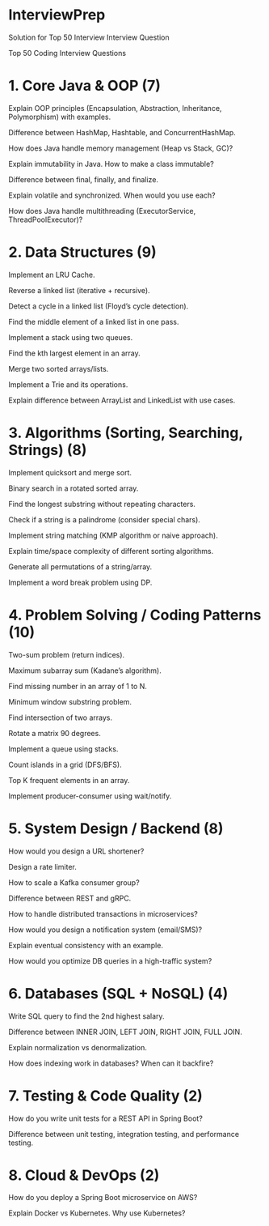# InterviewPrep
Solution for Top 50 Interview Interview Question

Top 50 Coding Interview Questions
# 1. Core Java & OOP (7)

Explain OOP principles (Encapsulation, Abstraction, Inheritance, Polymorphism) with examples.

Difference between HashMap, Hashtable, and ConcurrentHashMap.

How does Java handle memory management (Heap vs Stack, GC)?

Explain immutability in Java. How to make a class immutable?

Difference between final, finally, and finalize.

Explain volatile and synchronized. When would you use each?

How does Java handle multithreading (ExecutorService, ThreadPoolExecutor)?

# 2. Data Structures (9)

Implement an LRU Cache.

Reverse a linked list (iterative + recursive).

Detect a cycle in a linked list (Floyd’s cycle detection).

Find the middle element of a linked list in one pass.

Implement a stack using two queues.

Find the kth largest element in an array.

Merge two sorted arrays/lists.

Implement a Trie and its operations.

Explain difference between ArrayList and LinkedList with use cases.

# 3. Algorithms (Sorting, Searching, Strings) (8)

Implement quicksort and merge sort.

Binary search in a rotated sorted array.

Find the longest substring without repeating characters.

Check if a string is a palindrome (consider special chars).

Implement string matching (KMP algorithm or naive approach).

Explain time/space complexity of different sorting algorithms.

Generate all permutations of a string/array.

Implement a word break problem using DP.

# 4. Problem Solving / Coding Patterns (10)

Two-sum problem (return indices).

Maximum subarray sum (Kadane’s algorithm).

Find missing number in an array of 1 to N.

Minimum window substring problem.

Find intersection of two arrays.

Rotate a matrix 90 degrees.

Implement a queue using stacks.

Count islands in a grid (DFS/BFS).

Top K frequent elements in an array.

Implement producer-consumer using wait/notify.

# 5. System Design / Backend (8)

How would you design a URL shortener?

Design a rate limiter.

How to scale a Kafka consumer group?

Difference between REST and gRPC.

How to handle distributed transactions in microservices?

How would you design a notification system (email/SMS)?

Explain eventual consistency with an example.

How would you optimize DB queries in a high-traffic system?

# 6. Databases (SQL + NoSQL) (4)

Write SQL query to find the 2nd highest salary.

Difference between INNER JOIN, LEFT JOIN, RIGHT JOIN, FULL JOIN.

Explain normalization vs denormalization.

How does indexing work in databases? When can it backfire?

# 7. Testing & Code Quality (2)

How do you write unit tests for a REST API in Spring Boot?

Difference between unit testing, integration testing, and performance testing.

# 8. Cloud & DevOps (2)

How do you deploy a Spring Boot microservice on AWS?

Explain Docker vs Kubernetes. Why use Kubernetes?
